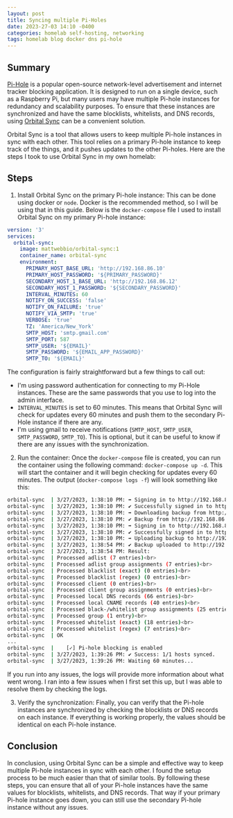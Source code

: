 ```yaml
---
layout: post
title: Syncing multiple Pi-Holes
date: 2023-27-03 14:10 -0400
categories: homelab self-hosting, networking
tags: homelab blog docker dns pi-hole
---
```

## Summary

[Pi-Hole](https://pi-hole.net/) is a popular open-source network-level advertisement and internet tracker blocking application. It is designed to run on a single device, such as a Raspberry Pi, but many users may have multiple Pi-hole instances for redundancy and scalability purposes. To ensure that these instances are synchronized and have the same blocklists, whitelists, and DNS records, using [Orbital Sync](https://github.com/mattwebbio/orbital-sync) can be a convenient solution.

Orbital Sync is a tool that allows users to keep multiple Pi-hole instances in sync with each other. This tool relies on a primary Pi-hole instance to keep track of the things, and it pushes updates to the other Pi-holes. Here are the steps I took to use Orbital Sync in my own homelab:

## Steps

1) Install Orbital Sync on the primary Pi-hole instance: This can be done using docker or `node`. Docker is the recommended method, so I will be using that in this guide. Below is the `docker-compose` file I used to install Orbital Sync on my primary Pi-hole instance:

```yaml
version: '3'
services:
  orbital-sync:
    image: mattwebbio/orbital-sync:1
    container_name: orbital-sync
    environment:
      PRIMARY_HOST_BASE_URL: 'http://192.168.86.10'
      PRIMARY_HOST_PASSWORD: '${PRIMARY_PASSWORD}'
      SECONDARY_HOST_1_BASE_URL: 'http://192.168.86.12'
      SECONDARY_HOST_1_PASSWORD: '${SECONDARY_PASSWORD}'
      INTERVAL_MINUTES: 60
      NOTIFY_ON_SUCCESS: 'false'
      NOTIFY_ON_FAILURE: 'true'
      NOTIFY_VIA_SMTP: 'true'
      VERBOSE: 'true'
      TZ: 'America/New_York'
      SMTP_HOST: 'smtp.gmail.com'
      SMTP_PORT: 587
      SMTP_USER: '${EMAIL}'
      SMTP_PASSWORD: '${EMAIL_APP_PASSWORD}'
      SMTP_TO: '${EMAIL}'
```

The configuration is fairly straightforward but a few things to call out:

- I'm using password authentication for connecting to my Pi-Hole instances. These are the same passwords that you use to log into the admin interface.
- `INTERVAL_MINUTES` is set to 60 minutes. This means that Orbital Sync will check for updates every 60 minutes and push them to the secondary Pi-Hole instance if there are any.
- I'm using gmail to receive notifications (`SMTP_HOST`, `SMTP_USER`, `SMTP_PASSWORD`, `SMTP_TO`). This is optional, but it can be useful to know if there are any issues with the synchronization.

2) Run the container: Once the `docker-compose` file is created, you can run the container using the following command: `docker-compose up -d`. This will start the container and it will begin checking for updates every 60 minutes. The output (`docker-compose logs -f`) will look something like this:

```bash
orbital-sync  | 3/27/2023, 1:38:10 PM: ➡️ Signing in to http://192.168.86.10/admin...
orbital-sync  | 3/27/2023, 1:38:10 PM: ✔️ Successfully signed in to http://192.168.86.10/admin!
orbital-sync  | 3/27/2023, 1:38:10 PM: ➡️ Downloading backup from http://192.168.86.10/admin...
orbital-sync  | 3/27/2023, 1:38:10 PM: ✔️ Backup from http://192.168.86.10/admin completed!
orbital-sync  | 3/27/2023, 1:38:10 PM: ➡️ Signing in to http://192.168.86.12/admin...
orbital-sync  | 3/27/2023, 1:38:10 PM: ✔️ Successfully signed in to http://192.168.86.12/admin!
orbital-sync  | 3/27/2023, 1:38:10 PM: ➡️ Uploading backup to http://192.168.86.12/admin...
orbital-sync  | 3/27/2023, 1:38:54 PM: ✔️ Backup uploaded to http://192.168.86.12/admin!
orbital-sync  | 3/27/2023, 1:38:54 PM: Result:
orbital-sync  | Processed adlist (7 entries)<br>
orbital-sync  | Processed adlist group assignments (7 entries)<br>
orbital-sync  | Processed blacklist (exact) (0 entries)<br>
orbital-sync  | Processed blacklist (regex) (0 entries)<br>
orbital-sync  | Processed client (0 entries)<br>
orbital-sync  | Processed client group assignments (0 entries)<br>
orbital-sync  | Processed local DNS records (66 entries)<br>
orbital-sync  | Processed local CNAME records (40 entries)<br>
orbital-sync  | Processed black-/whitelist group assignments (25 entries)<br>
orbital-sync  | Processed group (1 entry)<br>
orbital-sync  | Processed whitelist (exact) (18 entries)<br>
orbital-sync  | Processed whitelist (regex) (7 entries)<br>
orbital-sync  | OK
...
orbital-sync  |    [✓] Pi-hole blocking is enabled
orbital-sync  | 3/27/2023, 1:39:26 PM: ✔️ Success: 1/1 hosts synced.
orbital-sync  | 3/27/2023, 1:39:26 PM: Waiting 60 minutes...
```

If you run into any issues, the logs will provide more information about what went wrong. I ran into a few issues when I first set this up, but I was able to resolve them by checking the logs.

3) Verify the synchronization: Finally, you can verify that the Pi-hole instances are synchronized by checking the blocklists or DNS records on each instance. If everything is working properly, the values should be identical on each Pi-hole instance.

## Conclusion

In conclusion, using Orbital Sync can be a simple and effective way to keep multiple Pi-hole instances in sync with each other. I found the setup process to be much easier than that of similar tools. By following these steps, you can ensure that all of your Pi-hole instances have the same values for blocklists, whitelists, and DNS records. That way if your primary Pi-hole instance goes down, you can still use the secondary Pi-hole instance without any issues.
